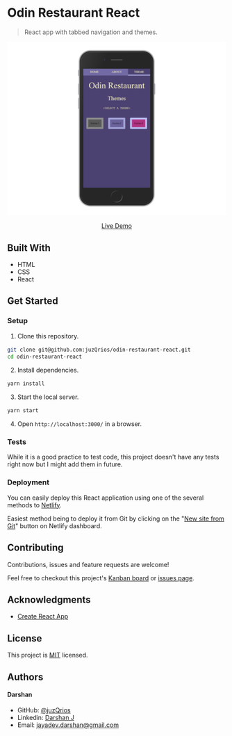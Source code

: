 # Odin Restaurant React

> React app with tabbed navigation and themes.

[//]: # (Screenshot, Application concept art etc)
![Screenshot](./screenshot.png)

[//]: # (Live Demo link)
<p align="center">
  <a href="https://odin-restaurant-react.netlify.com/">Live Demo</a>
</p>

## Built With

* HTML
* CSS
* React

## Get Started

### Setup

1. Clone this repository.

```bash
git clone git@github.com:juzQrios/odin-restaurant-react.git
cd odin-restaurant-react
```

2. Install dependencies.

```bash
yarn install
```

3. Start the local server.

```bash
yarn start
```

4. Open `http://localhost:3000/` in a browser.


### Tests

While it is a good practice to test code, this project doesn't have any tests right now but I might add them in future.

### Deployment

You can easily deploy this React application using one of the several methods to [Netlify](https://www.netlify.com).

Easiest method being to deploy it from Git by clicking on the "[New site from Git](https://app.netlify.com/start)" button on Netlify dashboard.

## Contributing

Contributions, issues and feature requests are welcome!

Feel free to checkout this project's [Kanban board](https://github.com/juzQrios/odin-restaurant-react/projects/1) or [issues page](https://github.com/juzQrios/odin-restaurant-react/issues).

## Acknowledgments

* [Create React App](https://github.com/facebook/create-react-app)

## License

This project is [MIT](./LICENSE) licensed.

## Authors

#### Darshan

* GitHub: [@juzQrios](https://github.com/juzQrios)
* Linkedin: [Darshan J](https://www.linkedin.com/in/jayadevdarshan/)
* Email: <jayadev.darshan@gmail.com>
